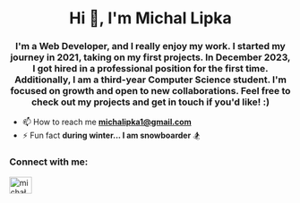 <h1 align="center">Hi 👋, I'm Michal Lipka</h1>
<h3 align="center">I'm a Web Developer, and I really enjoy my work. I started my journey in 2021, taking on my first projects. In December 2023, I got hired in a professional position for the first time. Additionally, I am a third-year Computer Science student. I'm focused on growth and open to new collaborations. Feel free to check out my projects and get in touch if you'd like! :)</h3>

- 📫 How to reach me **michalipka1@gmail.com**
- ⚡ Fun fact **during winter... I am snowboarder** 🏂

<h3 align="left">Connect with me:</h3>
<p align="left">
<a href="https://linkedin.com/in/michal-lipka-fe" target="blank"><img align="center" src="https://raw.githubusercontent.com/rahuldkjain/github-profile-readme-generator/master/src/images/icons/Social/linked-in-alt.svg" alt="michał lipka" height="30" width="40" /></a>
</p>
